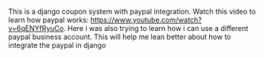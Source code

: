 This is a django coupon system with paypal integration. Watch this video to learn how paypal works: https://www.youtube.com/watch?v=6qENYfRyuCo.
Here i was also trying to learn how i can use a different paypal business account. This will help me lean better about how to integrate the paypal in django
